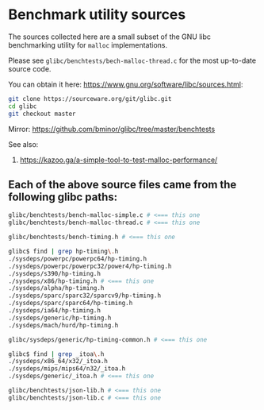 # Benchmark utility sources

The sources collected here are a small subset of the GNU libc benchmarking utility for `malloc` implementations.

Please see `glibc/benchtests/bech-malloc-thread.c` for the most up-to-date source code.

You can obtain it here: https://www.gnu.org/software/libc/sources.html:
```bash
git clone https://sourceware.org/git/glibc.git
cd glibc
git checkout master
```

Mirror: https://github.com/bminor/glibc/tree/master/benchtests

See also: 
1. https://kazoo.ga/a-simple-tool-to-test-malloc-performance/


## Each of the above source files came from the following glibc paths:

```bash
glibc/benchtests/bench-malloc-simple.c # <=== this one
glibc/benchtests/bench-malloc-thread.c # <=== this one

glibc/benchtests/bench-timing.h # <=== this one

glibc$ find | grep hp-timing\.h
./sysdeps/powerpc/powerpc64/hp-timing.h
./sysdeps/powerpc/powerpc32/power4/hp-timing.h
./sysdeps/s390/hp-timing.h
./sysdeps/x86/hp-timing.h # <=== this one
./sysdeps/alpha/hp-timing.h
./sysdeps/sparc/sparc32/sparcv9/hp-timing.h
./sysdeps/sparc/sparc64/hp-timing.h
./sysdeps/ia64/hp-timing.h
./sysdeps/generic/hp-timing.h
./sysdeps/mach/hurd/hp-timing.h

glibc/sysdeps/generic/hp-timing-common.h # <=== this one

glibc$ find | grep _itoa\.h
./sysdeps/x86_64/x32/_itoa.h
./sysdeps/mips/mips64/n32/_itoa.h
./sysdeps/generic/_itoa.h # <=== this one

glibc/benchtests/json-lib.h # <=== this one
glibc/benchtests/json-lib.c # <=== this one
```
